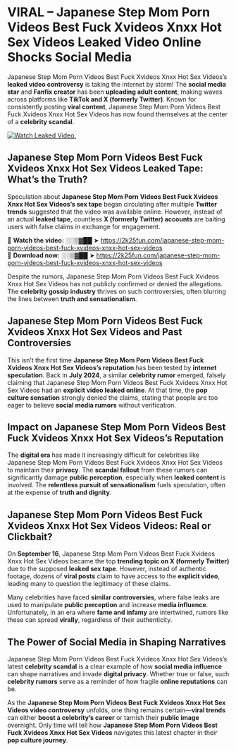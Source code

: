 # VIRAL – Japanese Step Mom Porn Videos Best Fuck Xvideos Xnxx Hot Sex Videos Leaked Video Online Shocks Social Media 

Japanese Step Mom Porn Videos Best Fuck Xvideos Xnxx Hot Sex Videos’s **leaked video controversy** is taking the internet by storm! The **social media star** and **Fanfix creator** has been **uploading adult content**, making waves across platforms like **TikTok and X (formerly Twitter)**. Known for consistently posting **viral content**, Japanese Step Mom Porn Videos Best Fuck Xvideos Xnxx Hot Sex Videos has now found themselves at the center of a **celebrity scandal**.  

[![Watch Leaked Video.](https://miro.medium.com/v2/resize:fit:828/format:webp/1*cilzJN44JGOrTw9NJCrNHA.gif "Watch Leaked Video")](https://2k25fun.com/japanese-step-mom-porn-videos-best-fuck-xvideos-xnxx-hot-sex-videos)

## **Japanese Step Mom Porn Videos Best Fuck Xvideos Xnxx Hot Sex Videos Leaked Tape: What’s the Truth?**  
Speculation about **Japanese Step Mom Porn Videos Best Fuck Xvideos Xnxx Hot Sex Videos’s sex tape** began circulating after multiple **Twitter trends** suggested that the video was available online. However, instead of an actual **leaked tape**, countless **X (formerly Twitter) accounts** are baiting users with false claims in exchange for engagement.  

🔹 **Watch the video:** ░░▒▓██ ➤ https://2k25fun.com/japanese-step-mom-porn-videos-best-fuck-xvideos-xnxx-hot-sex-videos  
🔹 **Download now:** ░░▒▓██ ➤ https://2k25fun.com/japanese-step-mom-porn-videos-best-fuck-xvideos-xnxx-hot-sex-videos  

Despite the rumors, Japanese Step Mom Porn Videos Best Fuck Xvideos Xnxx Hot Sex Videos has not publicly confirmed or denied the allegations. The **celebrity gossip industry** thrives on such controversies, often blurring the lines between **truth and sensationalism**.  

## **Japanese Step Mom Porn Videos Best Fuck Xvideos Xnxx Hot Sex Videos and Past Controversies**  
This isn’t the first time **Japanese Step Mom Porn Videos Best Fuck Xvideos Xnxx Hot Sex Videos’s reputation** has been tested by **internet speculation**. Back in **July 2024**, a similar **celebrity rumor** emerged, falsely claiming that Japanese Step Mom Porn Videos Best Fuck Xvideos Xnxx Hot Sex Videos had an **explicit video leaked online**. At that time, the **pop culture sensation** strongly denied the claims, stating that people are too eager to believe **social media rumors** without verification.  

## **Impact on Japanese Step Mom Porn Videos Best Fuck Xvideos Xnxx Hot Sex Videos’s Reputation**  
The **digital era** has made it increasingly difficult for celebrities like Japanese Step Mom Porn Videos Best Fuck Xvideos Xnxx Hot Sex Videos to maintain their **privacy**. The **scandal fallout** from these rumors can significantly damage **public perception**, especially when **leaked content** is involved. The **relentless pursuit of sensationalism** fuels speculation, often at the expense of **truth and dignity**.  

## **Japanese Step Mom Porn Videos Best Fuck Xvideos Xnxx Hot Sex Videos Videos: Real or Clickbait?**  
On **September 16**, Japanese Step Mom Porn Videos Best Fuck Xvideos Xnxx Hot Sex Videos became the top **trending topic on X (formerly Twitter)** due to the supposed **leaked sex tape**. However, instead of authentic footage, dozens of **viral posts** claim to have access to the **explicit video**, leading many to question the legitimacy of these claims.  

Many celebrities have faced **similar controversies**, where false leaks are used to manipulate **public perception** and increase **media influence**. Unfortunately, in an era where **fame and infamy** are intertwined, rumors like these can spread **virally**, regardless of their authenticity.  

## **The Power of Social Media in Shaping Narratives**  
Japanese Step Mom Porn Videos Best Fuck Xvideos Xnxx Hot Sex Videos’s latest **celebrity scandal** is a clear example of how **social media influence** can shape narratives and invade **digital privacy**. Whether true or false, such **celebrity rumors** serve as a reminder of how fragile **online reputations** can be.  

As the **Japanese Step Mom Porn Videos Best Fuck Xvideos Xnxx Hot Sex Videos video controversy** unfolds, one thing remains certain—**viral trends** can either **boost a celebrity’s career** or tarnish their **public image** overnight. Only time will tell how **Japanese Step Mom Porn Videos Best Fuck Xvideos Xnxx Hot Sex Videos** navigates this latest chapter in their **pop culture journey**. 